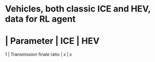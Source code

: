 # Vehicles, both classic ICE and HEV, data for RL agent

# | Parameter | ICE | HEV
1 | Transmission finale ratio | x | x
